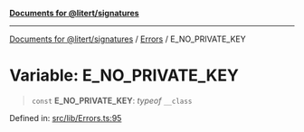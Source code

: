 [**Documents for @litert/signatures**](../../README.md)

***

[Documents for @litert/signatures](../../README.md) / [Errors](../README.md) / E\_NO\_PRIVATE\_KEY

# Variable: E\_NO\_PRIVATE\_KEY

> `const` **E\_NO\_PRIVATE\_KEY**: *typeof* `__class`

Defined in: [src/lib/Errors.ts:95](https://github.com/litert/signatures.js/blob/master/src/lib/Errors.ts#L95)
